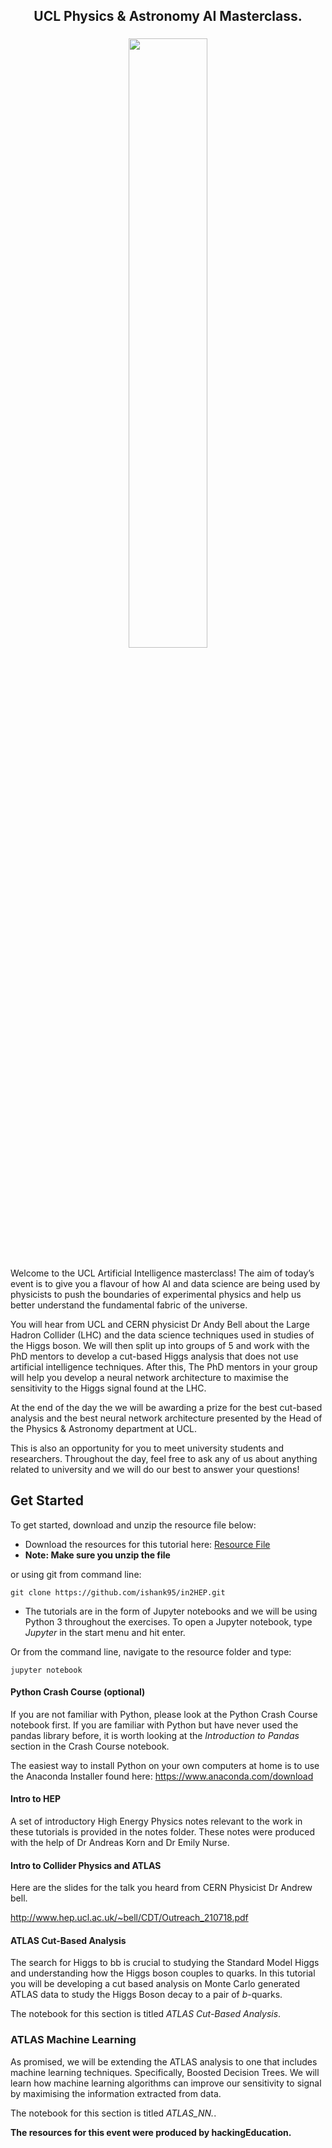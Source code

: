 
<h2 align = 'center'> UCL Physics & Astronomy AI Masterclass. </h2>
<h3 align = "center"> <img src="http://thescienceexplorer.com/sites/thescienceexplorer.com/files/artificial-intelligence-1_0.jpg" width = "50%" align="centre">  </h3>

Welcome to the UCL Artificial Intelligence masterclass! The aim of today’s event is to give you a flavour of how AI and data science are being used by physicists to push the boundaries of experimental physics and help us better understand the fundamental fabric of the universe.

You will hear from UCL and CERN physicist Dr Andy Bell about the Large Hadron Collider (LHC) and the data science techniques used in studies of the Higgs boson. We will then split up into groups of 5 and work with the PhD mentors to develop a cut-based Higgs analysis that does not use artificial intelligence techniques. 
After this, The PhD mentors in your group will help you develop a neural network architecture to maximise the sensitivity to the Higgs signal found at the LHC. 

At the end of the day the we will be awarding a prize for the best cut-based analysis and the best neural network architecture presented by the Head of the Physics & Astronomy department at UCL. 

This is also an opportunity for you to meet university students and researchers. Throughout the day, feel free to ask any of us about anything related to university and we will do our best to answer your questions! 


## Get Started

To get started, download and unzip the resource file below:

- Download the resources for this tutorial here: <a href = ' https://github.com/ishank95/in2HEP/archive/master.zip' > Resource File </a>
- **Note: Make sure you unzip the file**

or using git from command line:

```
git clone https://github.com/ishank95/in2HEP.git
```

- The tutorials are in the form of Jupyter notebooks and we will be using Python 3 throughout the exercises. To open a Jupyter notebook, type _Jupyter_ in the start menu and hit enter.

Or from the command line, navigate to the resource folder and type:
```
jupyter notebook
```

#### Python Crash Course (optional)
If you are not familiar with Python, please look at the Python Crash Course notebook first. If you are familiar with Python but have never used the pandas library before, it is worth looking at the _Introduction to Pandas_ section in the Crash Course notebook.

The easiest way to install Python on your own computers at home is to use the Anaconda Installer found here: https://www.anaconda.com/download


#### Intro to HEP

A set of introductory High Energy Physics notes relevant to the work in these tutorials is provided in the notes folder. These notes were produced with the help of Dr Andreas Korn and Dr Emily Nurse.

#### Intro to Collider Physics and ATLAS

Here are the slides for the talk you heard from CERN Physicist Dr Andrew bell.

http://www.hep.ucl.ac.uk/~bell/CDT/Outreach_210718.pdf

#### ATLAS Cut-Based Analysis

The search for Higgs to bb is crucial to studying the Standard Model Higgs and understanding how the Higgs boson couples to quarks. In this tutorial you will be developing a cut based analysis on Monte Carlo generated ATLAS data to study the Higgs Boson decay to a pair of _b_-quarks.

The notebook for this section is titled _ATLAS Cut-Based Analysis_.


### ATLAS Machine Learning

As promised, we will be extending the ATLAS analysis to one that includes machine learning techniques. Specifically, Boosted Decision Trees. We will learn how machine learning algorithms can improve our sensitivity to signal by maximising the information extracted from data.

The notebook for this section is titled _ATLAS_NN._.

**The resources for this event were produced by hackingEducation.**
